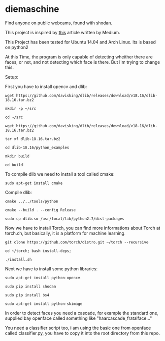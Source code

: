 # diemaschine
Find anyone on public webcams, found with shodan. 

This project is inspired by [this](https://medium.com/@ageitgey/machine-learning-is-fun-part-4-modern-face-recognition-with-deep-learning-c3cffc121d78#.lvd4mq590 "test") article written by Medium.

This Project has been tested for Ubuntu 14.04 and Arch Linux. Its is based on python2


At this Time, the program is only capable of detecting wheither there are faces, or not, and not detecting which face is there. But I'm trying to change this.


Setup:

First you have to install opencv and dlib:     

`wget https://github.com/davisking/dlib/releases/download/v18.16/dlib-18.16.tar.bz2`


`mkdir -p ~/src`

`cd ~/src`

`wget https://github.com/davisking/dlib/releases/download/v18.16/dlib-18.16.tar.bz2`

`tar xf dlib-18.16.tar.bz2`

`cd dlib-18.16/python_examples`  

`mkdir build` 

`cd build` 

To compile dlib we need to install a tool called cmake:

`sudo apt-get install cmake`

Compile dlib:

`cmake ../../tools/python`  

`cmake --build . --config Release`  

`sudo cp dlib.so /usr/local/lib/python2.7/dist-packages`

Now we have to install Torch, you can find more informations about Torch at torch.ch, but basically, it is a platform for machine learning.

`git clone https://github.com/torch/distro.git ~/torch --recursive`

`cd ~/torch; bash install-deps;`

`./install.sh`

Next we have to install some python libraries:

`sudo apt-get install python-opencv`

`sudo pip install shodan`

`sudo pip install bs4`

`sudo apt-get install python-skimage`

In order to detect faces you need a cascade, for example the standard one, supplied bay openface called something like "haarcascade_fratalface..."

You need a classifier script too, i am using the basic one from openface called classifier.py, you have to copy it into the root directory from this repo.



